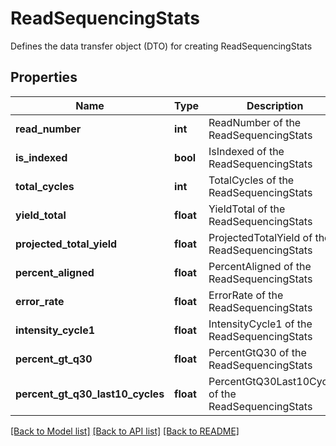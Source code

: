 # ReadSequencingStats

Defines the data transfer object (DTO) for creating ReadSequencingStats
## Properties
Name | Type | Description | Notes
------------ | ------------- | ------------- | -------------
**read_number** | **int** | ReadNumber of the ReadSequencingStats | 
**is_indexed** | **bool** | IsIndexed of the ReadSequencingStats | [optional] 
**total_cycles** | **int** | TotalCycles of the ReadSequencingStats | [optional] 
**yield_total** | **float** | YieldTotal of the ReadSequencingStats | [optional] 
**projected_total_yield** | **float** | ProjectedTotalYield of the ReadSequencingStats | [optional] 
**percent_aligned** | **float** | PercentAligned of the ReadSequencingStats | [optional] 
**error_rate** | **float** | ErrorRate of the ReadSequencingStats | [optional] 
**intensity_cycle1** | **float** | IntensityCycle1 of the ReadSequencingStats | [optional] 
**percent_gt_q30** | **float** | PercentGtQ30 of the ReadSequencingStats | [optional] 
**percent_gt_q30_last10_cycles** | **float** | PercentGtQ30Last10Cycles of the ReadSequencingStats | [optional] 

[[Back to Model list]](../README.md#documentation-for-models) [[Back to API list]](../README.md#documentation-for-api-endpoints) [[Back to README]](../README.md)


